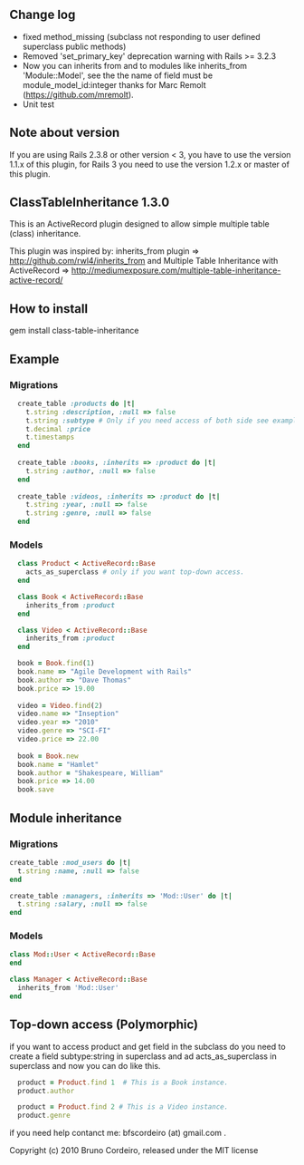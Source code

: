 Change log
----------

* fixed method_missing (subclass not responding to user defined superclass public methods)
* Removed 'set_primary_key' deprecation warning with Rails >= 3.2.3
* Now you can inherits from and to modules like inherits_from 'Module::Model', see the the name of field 
must be module_model_id:integer thanks for Marc Remolt (https://github.com/mremolt).
* Unit test

Note about version
------------------

If you are using Rails 2.3.8 or other version < 3, you have to use the version 1.1.x of this plugin, for Rails 3 you need to use the version 1.2.x or master of this plugin.

ClassTableInheritance 1.3.0 
---------------------------

 This is an ActiveRecord plugin designed to allow 
 simple multiple table (class) inheritance.
 
 This plugin was inspired by:
 inherits_from plugin => http://github.com/rwl4/inherits_from and
 Multiple Table Inheritance with ActiveRecord => http://mediumexposure.com/multiple-table-inheritance-active-record/

How to install
--------------

gem install class-table-inheritance

Example
-------

### Migrations 

```ruby
  create_table :products do |t|
    t.string :description, :null => false
	t.string :subtype # Only if you need access of both side see example
    t.decimal :price
    t.timestamps
  end
  
  create_table :books, :inherits => :product do |t|
    t.string :author, :null => false
  end
  
  create_table :videos, :inherits => :product do |t|
    t.string :year, :null => false
    t.string :genre, :null => false
  end
```

### Models

```ruby
  class Product < ActiveRecord::Base
	acts_as_superclass # only if you want top-down access.
  end

  class Book < ActiveRecord::Base
    inherits_from :product
  end

  class Video < ActiveRecord::Base
    inherits_from :product
  end

  book = Book.find(1)
  book.name => "Agile Development with Rails"
  book.author => "Dave Thomas"
  book.price => 19.00
  
  video = Video.find(2)
  video.name => "Inseption"
  video.year => "2010"
  video.genre => "SCI-FI" 
  video.price => 22.00
  
  book = Book.new
  book.name = "Hamlet"
  book.author = "Shakespeare, William"
  book.price => 14.00
  book.save
```
  
Module inheritance
------------------

### Migrations 
```ruby
create_table :mod_users do |t|
  t.string :name, :null => false
end  

create_table :managers, :inherits => 'Mod::User' do |t|
  t.string :salary, :null => false
end
```

### Models

```ruby
class Mod::User < ActiveRecord::Base
end  

class Manager < ActiveRecord::Base
  inherits_from 'Mod::User'  
end
```

Top-down access (Polymorphic)
-----------------------------

  if you want to access product and get field in the subclass do you need to create a field subtype:string in superclass and ad acts_as_superclass in superclass and now you can do like this.

```ruby
  product = Product.find 1  # This is a Book instance.
  product.author

  product = Product.find 2 # This is a Video instance.
  product.genre
```
  
  if you need help contanct me: bfscordeiro (at) gmail.com .


Copyright (c) 2010 Bruno Cordeiro, released under the MIT license
